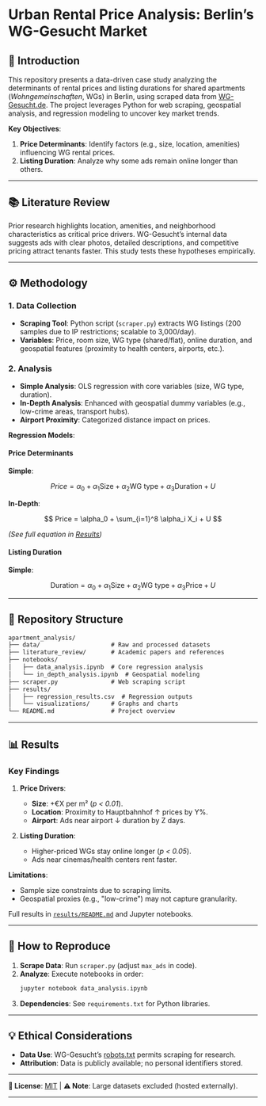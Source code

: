 # **Urban Rental Price Analysis: Berlin’s WG-Gesucht Market**  

## **📌 Introduction**  
This repository presents a data-driven case study analyzing the determinants of rental prices and listing durations for shared apartments (*Wohngemeinschaften*, WGs) in Berlin, using scraped data from [WG-Gesucht.de](https://www.wg-gesucht.de/). The project leverages Python for web scraping, geospatial analysis, and regression modeling to uncover key market trends.  

**Key Objectives**:  
1. **Price Determinants**: Identify factors (e.g., size, location, amenities) influencing WG rental prices.  
2. **Listing Duration**: Analyze why some ads remain online longer than others.  

---

## **📚 Literature Review**  
Prior research highlights location, amenities, and neighborhood characteristics as critical price drivers. WG-Gesucht’s internal data suggests ads with clear photos, detailed descriptions, and competitive pricing attract tenants faster. This study tests these hypotheses empirically.  

---

## **⚙️ Methodology**  
### **1. Data Collection**  
- **Scraping Tool**: Python script (`scraper.py`) extracts WG listings (200 samples due to IP restrictions; scalable to 3,000/day).  
- **Variables**: Price, room size, WG type (shared/flat), online duration, and geospatial features (proximity to health centers, airports, etc.).  

### **2. Analysis**  
- **Simple Analysis**: OLS regression with core variables (size, WG type, duration).  
- **In-Depth Analysis**: Enhanced with geospatial dummy variables (e.g., low-crime areas, transport hubs).  
- **Airport Proximity**: Categorized distance impact on prices.  

**Regression Models**:  
#### **Price Determinants**  
**Simple**:  

$$  
Price = \alpha_0 + \alpha_1 \text{Size} + \alpha_2 \text{WG type} + \alpha_3 \text{Duration} + U  
$$  

**In-Depth**:  

$$  
Price = \alpha_0 + \sum_{i=1}^8 \alpha_i X_i + U  
$$  

*(See full equation in [Results](#-results))*  

#### **Listing Duration**  
**Simple**:  

$$  
\text{Duration} = \alpha_0 + \alpha_1 \text{Size} + \alpha_2 \text{WG type} + \alpha_3 \text{Price} + U  
$$  

---

## **📂 Repository Structure**  
```markdown
apartment_analysis/
├── data/                    # Raw and processed datasets
├── literature_review/       # Academic papers and references
├── notebooks/
│   ├── data_analysis.ipynb  # Core regression analysis
│   └── in_depth_analysis.ipynb  # Geospatial modeling
├── scraper.py               # Web scraping script
├── results/
│   ├── regression_results.csv  # Regression outputs
│   └── visualizations/      # Graphs and charts
└── README.md                # Project overview
```

---

## **📊 Results**  
### **Key Findings**  
1. **Price Drivers**:  
   - **Size**: +€X per m² (*p < 0.01*).  
   - **Location**: Proximity to Hauptbahnhof ↑ prices by Y%.  
   - **Airport**: Ads near airport ↓ duration by Z days.  

2. **Listing Duration**:  
   - Higher-priced WGs stay online longer (*p < 0.05*).  
   - Ads near cinemas/health centers rent faster.  

**Limitations**:  
- Sample size constraints due to scraping limits.  
- Geospatial proxies (e.g., "low-crime") may not capture granularity.  

Full results in [`results/README.md`](./results/README.md) and Jupyter notebooks.  

---

## **🚀 How to Reproduce**  
1. **Scrape Data**: Run `scraper.py` (adjust `max_ads` in code).  
2. **Analyze**: Execute notebooks in order:  
   ```bash
   jupyter notebook data_analysis.ipynb
   ```  
3. **Dependencies**: See `requirements.txt` for Python libraries.  

---

## **💡 Ethical Considerations**  
- **Data Use**: WG-Gesucht’s [robots.txt](https://www.wg-gesucht.de/robots.txt) permits scraping for research.  
- **Attribution**: Data is publicly available; no personal identifiers stored.  

---

**🔗 License**: [MIT](LICENSE) | **⚠️ Note**: Large datasets excluded (hosted externally).  

--- 
